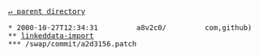 <pre>
  <a href="../">&#x21b5; parent directory</a>
  
  * 2000-10-27T12:34:31&#x0009;&#x0009;a8v2c0/&#x0009;&#x0009;com,github)
  ** <a href="linkeddata-import">linkeddata-import</a>
  *** /swap/commit/a2d3156.patch
</pre>
